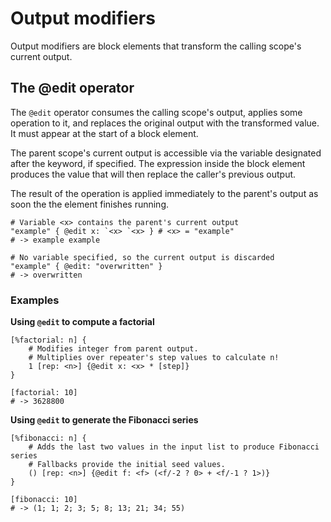 # Output modifiers

Output modifiers are block elements that transform the calling scope's current output.

## The @edit operator

The `@edit` operator consumes the calling scope's output, applies some operation to it, and replaces the original output with the transformed value. 
It must appear at the start of a block element.

The parent scope's current output is accessible via the variable designated after the keyword, if specified.
The expression inside the block element produces the value that will then replace the caller's previous output.

The result of the operation is applied immediately to the parent's output as soon the the element finishes running.

```rant
# Variable <x> contains the parent's current output
"example" { @edit x: `<x> `<x> } # <x> = "example"
# -> example example

# No variable specified, so the current output is discarded
"example" { @edit: "overwritten" }
# -> overwritten
```

### Examples

**Using `@edit` to compute a factorial**
```rant
[%factorial: n] {
    # Modifies integer from parent output.
    # Multiplies over repeater's step values to calculate n!
    1 [rep: <n>] {@edit x: <x> * [step]}
}

[factorial: 10]
# -> 3628800
```

**Using `@edit` to generate the Fibonacci series**
```rant
[%fibonacci: n] {
    # Adds the last two values in the input list to produce Fibonacci series
    # Fallbacks provide the initial seed values.
    () [rep: <n>] {@edit f: <f> (<f/-2 ? 0> + <f/-1 ? 1>)}
}

[fibonacci: 10]
# -> (1; 1; 2; 3; 5; 8; 13; 21; 34; 55)
```